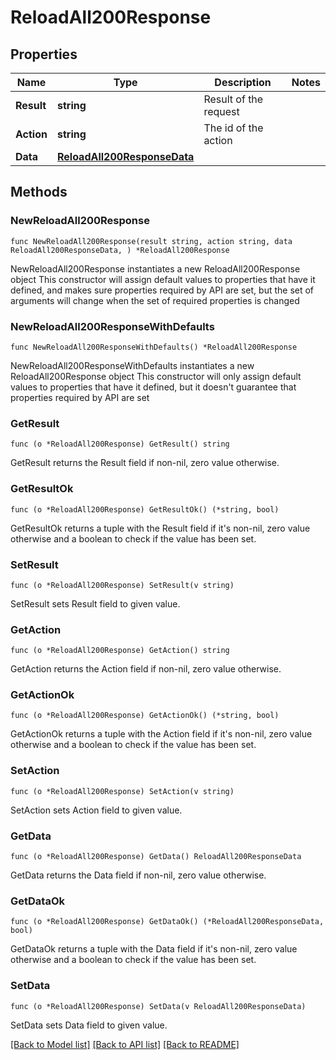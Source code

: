 # ReloadAll200Response

## Properties

Name | Type | Description | Notes
------------ | ------------- | ------------- | -------------
**Result** | **string** | Result of the request | 
**Action** | **string** | The id of the action | 
**Data** | [**ReloadAll200ResponseData**](ReloadAll200ResponseData.md) |  | 

## Methods

### NewReloadAll200Response

`func NewReloadAll200Response(result string, action string, data ReloadAll200ResponseData, ) *ReloadAll200Response`

NewReloadAll200Response instantiates a new ReloadAll200Response object
This constructor will assign default values to properties that have it defined,
and makes sure properties required by API are set, but the set of arguments
will change when the set of required properties is changed

### NewReloadAll200ResponseWithDefaults

`func NewReloadAll200ResponseWithDefaults() *ReloadAll200Response`

NewReloadAll200ResponseWithDefaults instantiates a new ReloadAll200Response object
This constructor will only assign default values to properties that have it defined,
but it doesn't guarantee that properties required by API are set

### GetResult

`func (o *ReloadAll200Response) GetResult() string`

GetResult returns the Result field if non-nil, zero value otherwise.

### GetResultOk

`func (o *ReloadAll200Response) GetResultOk() (*string, bool)`

GetResultOk returns a tuple with the Result field if it's non-nil, zero value otherwise
and a boolean to check if the value has been set.

### SetResult

`func (o *ReloadAll200Response) SetResult(v string)`

SetResult sets Result field to given value.


### GetAction

`func (o *ReloadAll200Response) GetAction() string`

GetAction returns the Action field if non-nil, zero value otherwise.

### GetActionOk

`func (o *ReloadAll200Response) GetActionOk() (*string, bool)`

GetActionOk returns a tuple with the Action field if it's non-nil, zero value otherwise
and a boolean to check if the value has been set.

### SetAction

`func (o *ReloadAll200Response) SetAction(v string)`

SetAction sets Action field to given value.


### GetData

`func (o *ReloadAll200Response) GetData() ReloadAll200ResponseData`

GetData returns the Data field if non-nil, zero value otherwise.

### GetDataOk

`func (o *ReloadAll200Response) GetDataOk() (*ReloadAll200ResponseData, bool)`

GetDataOk returns a tuple with the Data field if it's non-nil, zero value otherwise
and a boolean to check if the value has been set.

### SetData

`func (o *ReloadAll200Response) SetData(v ReloadAll200ResponseData)`

SetData sets Data field to given value.



[[Back to Model list]](../README.md#documentation-for-models) [[Back to API list]](../README.md#documentation-for-api-endpoints) [[Back to README]](../README.md)


